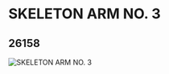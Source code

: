 # SKELETON ARM NO. 3
## 26158
![SKELETON ARM NO. 3](https://lc-www-live-s.legocdn.com/media/bricks/5/2/6146060.jpg)